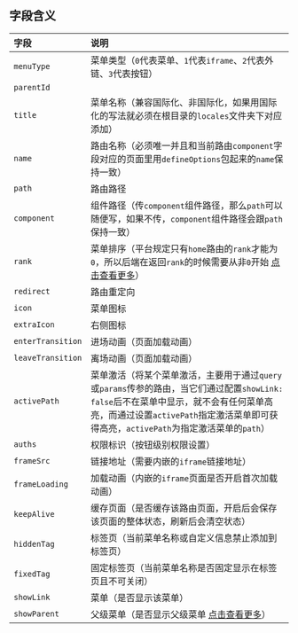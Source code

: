 ## 字段含义

| 字段              | 说明                                                                                                                                                                                                                                                                                                                                                                                                                                                            |
| :---------------- | :-------------------------------------------------------------------------------------------------------------------------------------------------------------------------------------------------------------------------------------------------------------------------------------------------------------------------------------------------------------------------------------------------------------------------------------------------------------- |
| `menuType`        | 菜单类型（`0`代表菜单、`1`代表`iframe`、`2`代表外链、`3`代表按钮）                                                                                                                                                                                                                                                                                                                                                                                              |
| `parentId`        |                                                                                                                                                                                                                                                                                                                                                                                                                                                                 |
| `title`           | 菜单名称（兼容国际化、非国际化，如果用国际化的写法就必须在根目录的`locales`文件夹下对应添加）                                                                                                                                                                                                                                                                                                                                                                   |
| `name`            | 路由名称（必须唯一并且和当前路由`component`字段对应的页面里用`defineOptions`包起来的`name`保持一致）                                                                                                                                                                                                                                                                                                                                                            |
| `path`            | 路由路径                                                                                                                                                                                                                                                                                                                                                                                                                                                        |
| `component`       | 组件路径（传`component`组件路径，那么`path`可以随便写，如果不传，`component`组件路径会跟`path`保持一致）                                                                                                                                                                                                                                                                                                                                                        |
| `rank`            | 菜单排序（平台规定只有`home`路由的`rank`才能为`0`，所以后端在返回`rank`的时候需要从非`0`开始 [点击查看更多](https://pure-admin.github.io/pure-admin-doc/pages/routerMenu/#%E8%8F%9C%E5%8D%95%E6%8E%92%E5%BA%8F-rank)）                                                                                                                                                                                                                                          |
| `redirect`        | 路由重定向                                                                                                                                                                                                                                                                                                                                                                                                                                                      |
| `icon`            | 菜单图标                                                                                                                                                                                                                                                                                                                                                                                                                                                        |
| `extraIcon`       | 右侧图标                                                                                                                                                                                                                                                                                                                                                                                                                                                        |
| `enterTransition` | 进场动画（页面加载动画）                                                                                                                                                                                                                                                                                                                                                                                                                                        |
| `leaveTransition` | 离场动画（页面加载动画）                                                                                                                                                                                                                                                                                                                                                                                                                                        |
| `activePath`      | 菜单激活（将某个菜单激活，主要用于通过`query`或`params`传参的路由，当它们通过配置`showLink: false`后不在菜单中显示，就不会有任何菜单高亮，而通过设置`activePath`指定激活菜单即可获得高亮，`activePath`为指定激活菜单的`path`）                                                                                                                                                                                                                                  |
| `auths`           | 权限标识（按钮级别权限设置）                                                                                                                                                                                                                                                                                                                                                                                                                                    |
| `frameSrc`        | 链接地址（需要内嵌的`iframe`链接地址）                                                                                                                                                                                                                                                                                                                                                                                                                          |
| `frameLoading`    | 加载动画（内嵌的`iframe`页面是否开启首次加载动画）                                                                                                                                                                                                                                                                                                                                                                                                              |
| `keepAlive`       | 缓存页面（是否缓存该路由页面，开启后会保存该页面的整体状态，刷新后会清空状态）                                                                                                                                                                                                                                                                                                                                                                                  |
| `hiddenTag`       | 标签页（当前菜单名称或自定义信息禁止添加到标签页）                                                                                                                                                                                                                                                                                                                                                                                                              |
| `fixedTag`        | 固定标签页（当前菜单名称是否固定显示在标签页且不可关闭）                                                                                                                                                                                                                                                                                                                                                                                                        |
| `showLink`        | 菜单（是否显示该菜单）                                                                                                                                                                                                                                                                                                                                                                                                                                          |
| `showParent`      | 父级菜单（是否显示父级菜单 [点击查看更多](https://pure-admin.github.io/pure-admin-doc/pages/routerMenu/#%E7%AC%AC%E4%B8%80%E7%A7%8D-%E8%AF%A5%E6%A8%A1%E5%BC%8F%E9%92%88%E5%AF%B9%E7%88%B6%E7%BA%A7%E8%8F%9C%E5%8D%95%E4%B8%8B%E5%8F%AA%E6%9C%89%E4%B8%80%E4%B8%AA%E5%AD%90%E8%8F%9C%E5%8D%95%E7%9A%84%E6%83%85%E5%86%B5-%E5%9C%A8%E5%AD%90%E8%8F%9C%E5%8D%95%E7%9A%84-meta-%E5%B1%9E%E6%80%A7%E4%B8%AD%E5%8A%A0%E4%B8%8A-showparent-true-%E5%8D%B3%E5%8F%AF)） |
